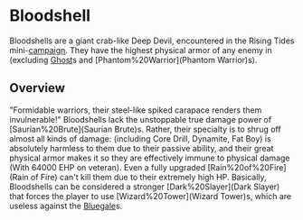 # Bloodshell

Bloodshells are a giant crab-like Deep Devil, encountered in the Rising Tides mini-[campaign](campaign). They have the highest physical armor of any enemy in (excluding [Ghost](Ghost)s and [Phantom%20Warrior](Phantom Warrior)s).
## Overview

"Formidable warriors, their steel-like spiked carapace renders them invulnerable!"
Bloodshells lack the unstoppable true damage power of [Saurian%20Brute](Saurian Brute)s. Rather, their specialty is to shrug off almost all kinds of damage: (including Core Drill, Dynamite, Fat Boy) is absolutely harmless to them due to their passive ability, and their great physical armor makes it so they are effectively immune to physical damage (With 64000 EHP on veteran). Even a fully upgraded [Rain%20of%20Fire](Rain of Fire) can't kill them due to their extremely high HP. Basically, Bloodshells can be considered a stronger [Dark%20Slayer](Dark Slayer) that forces the player to use [Wizard%20Tower](Wizard Tower)s, which are useless against the [Bluegale](Bluegale)s.
